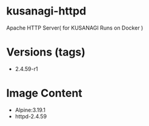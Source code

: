 # kusanagi-httpd

Apache HTTP Server( for KUSANAGI Runs on Docker )

# Versions (tags)

- 2.4.59-r1

# Image Content

- Alpine:3.19.1
- httpd-2.4.59

